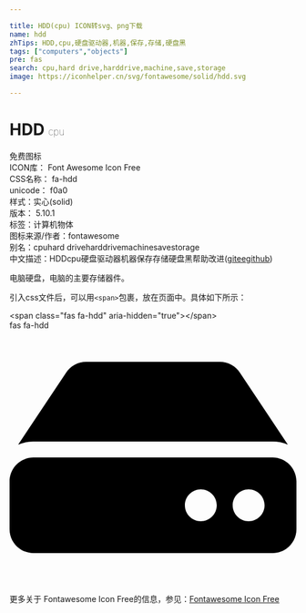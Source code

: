 ```yaml
---

title: HDD(cpu) ICON转svg、png下载
name: hdd
zhTips: HDD,cpu,硬盘驱动器,机器,保存,存储,硬盘黑
tags: ["computers","objects"]
pre: fas
search: cpu,hard drive,harddrive,machine,save,storage
image: https://iconhelper.cn/svg/fontawesome/solid/hdd.svg

---
```


# HDD  <small style="font-size: 60%;font-weight: 100">cpu</small>


<div class="detail-page">
<p>
<span><span class="badge-success badge">免费图标</span> </span>
<br/>
<span>
ICON库：
<span class="badge-secondary badge">Font Awesome Icon Free</span> 
</span>
<br/>
<span>
CSS名称：
<span class="badge-secondary badge">fa-hdd</span> 
</span>
<br/>
<span>
unicode：
<span class="badge-secondary badge">f0a0</span> 
<copy-btn content='f0a0' btn-title=""></copy-btn>
<copy-btn :content='String.fromCodePoint(parseInt("f0a0", 16))' btn-title="复制U"></copy-btn>
</span><br/><span>样式：<span class="badge-light badge">实心(solid)</span></span>
<br/>
<span>
版本：
<span class="badge-secondary badge">5.10.1</span> 
</span><br/><span>标签：<span class="badge-light badge"><router-link to="/tags/computers.html">计算机</router-link></span><span class="badge-light badge"><router-link to="/tags/objects.html">物体</router-link></span></span>
<br/>
<span>图标来源/作者：<span class="badge-light badge">fontawesome</span></span> 
<br/>
<span>别名：<span class="badge-light badge">cpu</span><span class="badge-light badge">hard drive</span><span class="badge-light badge">harddrive</span><span class="badge-light badge">machine</span><span class="badge-light badge">save</span><span class="badge-light badge">storage</span></span><br/><span class="zh-detail">中文描述：<span class="badge-primary badge">HDD</span><span class="badge-primary badge">cpu</span><span class="badge-primary badge">硬盘驱动器</span><span class="badge-primary badge">机器</span><span class="badge-primary badge">保存</span><span class="badge-primary badge">存储</span><span class="badge-primary badge">硬盘黑</span><span class="help-link"><span>帮助改进</span>(<a href="https://gitee.com/liuwave/icon-helper/edit/master/json/fontawesome/solid/hdd.json" target="_blank" rel="noopener noreferrer">gitee</a><a href="https://github.com/liuwave/icon-helper/edit/master/json/fontawesome/solid/hdd.json" target="_blank" rel="noopener noreferrer">github</a></span>)</span><br/>
</p>
</div><div class="description description alert alert-light">电脑硬盘，电脑的主要存储器件。</div>
<div class="alert alert-dark">
  <i class="fas fa-hdd fa-xs"></i>
  <i class="fas fa-hdd fa-sm"></i>
  <i class="fas fa-hdd fa-lg"></i>
  <i class="fas fa-hdd fa-2x"></i>
  <i class="fas fa-hdd fa-3x"></i>
  <i class="fas fa-hdd fa-5x"></i>
  <i class="fas fa-hdd fa-7x"></i>
</div>
<div>
  <p>引入css文件后，可以用<code>&lt;span&gt;</code>包裹，放在页面中。具体如下所示：    
  </p>
  <div class="alert alert-primary" style="font-size: 14px">
    &lt;span class="fas fa-hdd" aria-hidden="true"&gt;&lt;/span&gt;
    <copy-btn content='<span class="fas fa-hdd" aria-hidden="true"></span>'></copy-btn>
  </div>
  <div class="alert alert-secondary">
    <i class="fas fa-hdd"
    style="font-size: 24px"
    aria-hidden="true"></i> fas fa-hdd
    <copy-btn content="fas fa-hdd" btn-title="复制图标名称"></copy-btn>
  </div>
</div>
<div id="svg" class="svg-wrap">
<svg xmlns="http://www.w3.org/2000/svg" viewBox="0 0 576 512"><path d="M576 304v96c0 26.51-21.49 48-48 48H48c-26.51 0-48-21.49-48-48v-96c0-26.51 21.49-48 48-48h480c26.51 0 48 21.49 48 48zm-48-80a79.557 79.557 0 0 1 30.777 6.165L462.25 85.374A48.003 48.003 0 0 0 422.311 64H153.689a48 48 0 0 0-39.938 21.374L17.223 230.165A79.557 79.557 0 0 1 48 224h480zm-48 96c-17.673 0-32 14.327-32 32s14.327 32 32 32 32-14.327 32-32-14.327-32-32-32zm-96 0c-17.673 0-32 14.327-32 32s14.327 32 32 32 32-14.327 32-32-14.327-32-32-32z"/></svg>
</div>
<detail full-name='fa-hdd'></detail>

<Vssue title="关于“HDD”的评论" />
    
<div><p>更多关于  Fontawesome Icon Free的信息，参见：<a target="_blank" href="https://iconhelper.cn/fontawesome.html">Fontawesome Icon Free</a>
</p></div>
